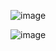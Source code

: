 ![image](https://github.com/user-attachments/assets/4237bae2-c69b-4e98-b83b-fdeb82e19394)


![image](https://github.com/user-attachments/assets/fa7931fe-7062-45e6-a82e-edb5b9dea2a9)
